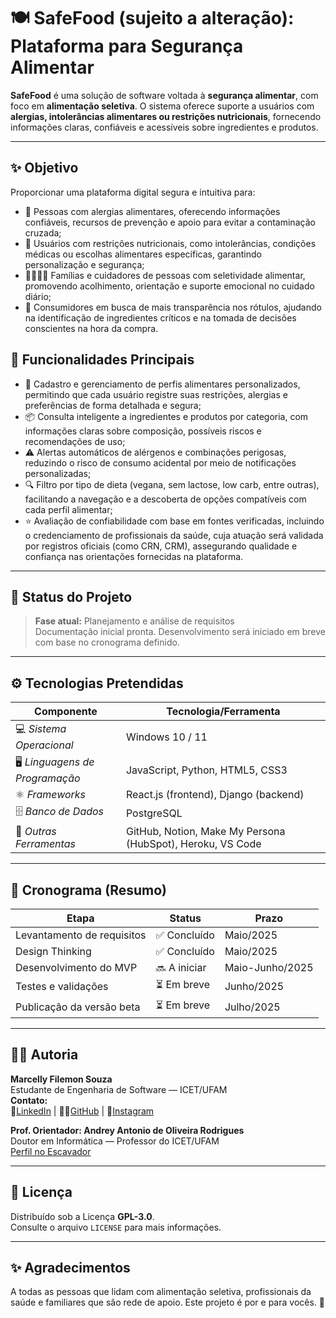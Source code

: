 # 🍽️ SafeFood (sujeito a alteração): Plataforma para Segurança Alimentar

**SafeFood** é uma solução de software voltada à **segurança alimentar**, com foco em **alimentação seletiva**. O sistema oferece suporte a usuários com **alergias, intolerâncias alimentares ou restrições nutricionais**, fornecendo informações claras, confiáveis e acessíveis sobre ingredientes e produtos.

---

## ✨ Objetivo

Proporcionar uma plataforma digital segura e intuitiva para:

- 🧬 Pessoas com alergias alimentares, oferecendo informações confiáveis, recursos de prevenção e apoio para evitar a contaminação cruzada;
- 🌱 Usuários com restrições nutricionais, como intolerâncias, condições médicas ou escolhas alimentares específicas, garantindo personalização e segurança;
- 👨‍👩‍👧‍👦 Famílias e cuidadores de pessoas com seletividade alimentar, promovendo acolhimento, orientação e suporte emocional no cuidado diário;
- 🛒 Consumidores em busca de mais transparência nos rótulos, ajudando na identificação de ingredientes críticos e na tomada de decisões conscientes na hora da compra.

## 🔧 Funcionalidades Principais

- 📑 Cadastro e gerenciamento de perfis alimentares personalizados, permitindo que cada usuário registre suas restrições, alergias e preferências de forma detalhada e segura;
- 📦 Consulta inteligente a ingredientes e produtos por categoria, com informações claras sobre composição, possíveis riscos e recomendações de uso;
- ⚠️ Alertas automáticos de alérgenos e combinações perigosas, reduzindo o risco de consumo acidental por meio de notificações personalizadas;
- 🔍 Filtro por tipo de dieta (vegana, sem lactose, low carb, entre outras), facilitando a navegação e a descoberta de opções compatíveis com cada perfil alimentar;
- ⭐ Avaliação de confiabilidade com base em fontes verificadas, incluindo o credenciamento de profissionais da saúde, cuja atuação será validada por registros oficiais (como CRN, CRM), assegurando qualidade e confiança nas orientações fornecidas na plataforma.

---

## 🚧 Status do Projeto

> **Fase atual:** Planejamento e análise de requisitos  
> Documentação inicial pronta. Desenvolvimento será iniciado em breve com base no cronograma definido.

---

## ⚙️ Tecnologias Pretendidas

| Componente                | Tecnologia/Ferramenta                                                                 |
|---------------------------|----------------------------------------------------------------------------------------|
| 💻 *Sistema Operacional*     | Windows 10 / 11                                                                      |
| 🖥️ *Linguagens de Programação* | JavaScript, Python, HTML5, CSS3                                                       |
| ⚛️ *Frameworks*               | React.js (frontend), Django (backend)                                                 |
| 🗄️ *Banco de Dados*           | PostgreSQL                                                                            |
| 🧰 *Outras Ferramentas*       | GitHub, Notion, Make My Persona (HubSpot), Heroku, VS Code                           |


---

## 📅 Cronograma (Resumo)

| Etapa                        | Status     | Prazo           |
|-----------------------------|------------|-----------------|
| Levantamento de requisitos  | ✅ Concluído | Maio/2025       |
| Design Thinking             | ✅ Concluído | Maio/2025       |
| Desenvolvimento do MVP      | 🔜 A iniciar | Maio-Junho/2025 |
| Testes e validações         | ⏳ Em breve  | Junho/2025      |
| Publicação da versão beta   | ⏳ Em breve  | Julho/2025      |

---

## 🧑‍💻 Autoria

**Marcelly Filemon Souza**  
Estudante de Engenharia de Software — ICET/UFAM  
**Contato:**  
🔗[LinkedIn](https://www.linkedin.com/in/marcellyfnsouza/) | 🧑‍💻[GitHub](https://github.com/celsouza) | 📸[Instagram](https://www.instagram.com/sereiamanauara_/?next=%2F)

**Prof. Orientador: Andrey Antonio de Oliveira Rodrigues**  
Doutor em Informática — Professor do ICET/UFAM  
[Perfil no Escavador](https://www.escavador.com/sobre/2979664/andrey-antonio-de-oliveira-rodrigues)


---

## 📜 Licença

Distribuído sob a Licença **GPL-3.0**.  
Consulte o arquivo `LICENSE` para mais informações.

---
## ✨ Agradecimentos

A todas as pessoas que lidam com alimentação seletiva, profissionais da saúde e familiares que são rede de apoio. Este projeto é por e para vocês. 💙
